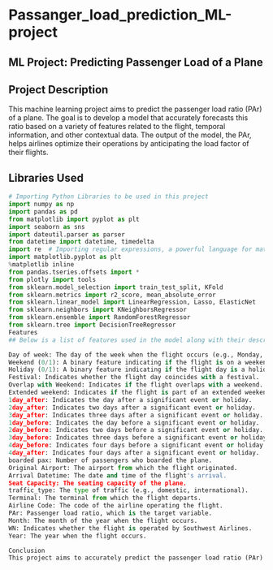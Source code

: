 # Passanger_load_prediction_ML-project
## ML Project: Predicting Passenger Load of a Plane

## Project Description
This machine learning project aims to predict the passenger load ratio (PAr) of a plane. The goal is to develop a model that accurately forecasts this ratio based on a variety of features related to the flight, temporal information, and other contextual data. The output of the model, the PAr, helps airlines optimize their operations by anticipating the load factor of their flights.

## Libraries Used
```python
# Importing Python Libraries to be used in this project
import numpy as np
import pandas as pd
from matplotlib import pyplot as plt
import seaborn as sns
import dateutil.parser as parser
from datetime import datetime, timedelta
import re  # Importing regular expressions, a powerful language for matching regular expressions
import matplotlib.pyplot as plt
%matplotlib inline
from pandas.tseries.offsets import *
from plotly import tools
from sklearn.model_selection import train_test_split, KFold
from sklearn.metrics import r2_score, mean_absolute_error
from sklearn.linear_model import LinearRegression, Lasso, ElasticNet
from sklearn.neighbors import KNeighborsRegressor
from sklearn.ensemble import RandomForestRegressor
from sklearn.tree import DecisionTreeRegressor
Features
## Below is a list of features used in the model along with their descriptions:

Day of week: The day of the week when the flight occurs (e.g., Monday, Tuesday).
Weekend (0/1): A binary feature indicating if the flight is on a weekend (1) or not (0).
Holiday (0/1): A binary feature indicating if the flight day is a holiday (1) or not (0).
Festival: Indicates whether the flight day coincides with a festival.
Overlap with Weekend: Indicates if the flight overlaps with a weekend.
Extended weekend: Indicates if the flight is part of an extended weekend period.
1day_after: Indicates the day after a significant event or holiday.
2day_after: Indicates two days after a significant event or holiday.
3day_after: Indicates three days after a significant event or holiday.
1day_before: Indicates the day before a significant event or holiday.
2day_before: Indicates two days before a significant event or holiday.
3day_before: Indicates three days before a significant event or holiday.
4day_before: Indicates four days before a significant event or holiday.
4day_after: Indicates four days after a significant event or holiday.
boarded pax: Number of passengers who boarded the plane.
Original Airport: The airport from which the flight originated.
Arrival Datetime: The date and time of the flight's arrival.
Seat Capacity: The seating capacity of the plane.
traffic_type: The type of traffic (e.g., domestic, international).
Terminal: The terminal from which the flight departs.
Airline Code: The code of the airline operating the flight.
PAr: Passenger load ratio, which is the target variable.
Month: The month of the year when the flight occurs.
WN: Indicates whether the flight is operated by Southwest Airlines.
Year: The year when the flight occurs.

Conclusion
This project aims to accurately predict the passenger load ratio (PAr) using a variety of features. By utilizing machine learning models, the project can help optimize airline operations and improve decision-making based on predicted load factors.
